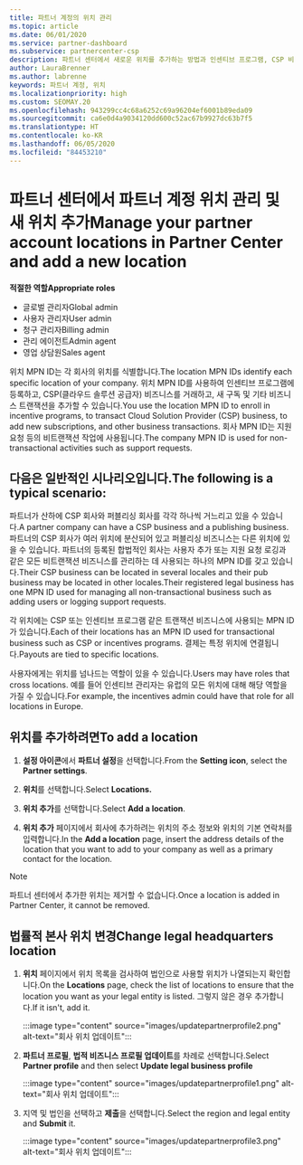 ```yaml
---
title: 파트너 계정의 위치 관리
ms.topic: article
ms.date: 06/01/2020
ms.service: partner-dashboard
ms.subservice: partnercenter-csp
description: 파트너 센터에서 새로운 위치를 추가하는 방법과 인센티브 프로그램, CSP 비즈니스, 구독 및 기타 트랜잭션에서 위치 MPN ID를 사용하는 방법을 알아봅니다.
author: LauraBrenner
ms.author: labrenne
keywords: 파트너 계정, 위치
ms.localizationpriority: high
ms.custom: SEOMAY.20
ms.openlocfilehash: 943299cc4c68a6252c69a96204ef6001b89eda09
ms.sourcegitcommit: ca6e0d4a9034120dd600c52ac67b9927dc63b7f5
ms.translationtype: HT
ms.contentlocale: ko-KR
ms.lasthandoff: 06/05/2020
ms.locfileid: "84453210"
---
```

# <a name="manage-your-partner-account-locations-in-partner-center-and-add-a-new-location"></a><span data-ttu-id="2ceab-104">파트너 센터에서 파트너 계정 위치 관리 및 새 위치 추가</span><span class="sxs-lookup"><span data-stu-id="2ceab-104">Manage your partner account locations in Partner Center and add a new location</span></span>

<span data-ttu-id="2ceab-105">**적절한 역할**</span><span class="sxs-lookup"><span data-stu-id="2ceab-105">**Appropriate roles**</span></span>
- <span data-ttu-id="2ceab-106">글로벌 관리자</span><span class="sxs-lookup"><span data-stu-id="2ceab-106">Global admin</span></span>
- <span data-ttu-id="2ceab-107">사용자 관리자</span><span class="sxs-lookup"><span data-stu-id="2ceab-107">User admin</span></span>
- <span data-ttu-id="2ceab-108">청구 관리자</span><span class="sxs-lookup"><span data-stu-id="2ceab-108">Billing admin</span></span>
- <span data-ttu-id="2ceab-109">관리 에이전트</span><span class="sxs-lookup"><span data-stu-id="2ceab-109">Admin agent</span></span>
- <span data-ttu-id="2ceab-110">영업 상담원</span><span class="sxs-lookup"><span data-stu-id="2ceab-110">Sales agent</span></span>

<span data-ttu-id="2ceab-111">위치 MPN ID는 각 회사의 위치를 식별합니다.</span><span class="sxs-lookup"><span data-stu-id="2ceab-111">The location MPN IDs identify each specific location of your company.</span></span> <span data-ttu-id="2ceab-112">위치 MPN ID를 사용하여 인센티브 프로그램에 등록하고, CSP(클라우드 솔루션 공급자) 비즈니스를 거래하고, 새 구독 및 기타 비즈니스 트랜잭션을 추가할 수 있습니다.</span><span class="sxs-lookup"><span data-stu-id="2ceab-112">You use the location MPN ID to enroll in incentive programs, to transact Cloud Solution Provider (CSP) business, to add new subscriptions, and other business transactions.</span></span> <span data-ttu-id="2ceab-113">회사 MPN ID는 지원 요청 등의 비트랜잭션 작업에 사용됩니다.</span><span class="sxs-lookup"><span data-stu-id="2ceab-113">The company MPN ID is used for non-transactional activities such as support requests.</span></span>

## <a name="the-following-is-a-typical-scenario"></a><span data-ttu-id="2ceab-114">다음은 일반적인 시나리오입니다.</span><span class="sxs-lookup"><span data-stu-id="2ceab-114">The following is a typical scenario:</span></span>

<span data-ttu-id="2ceab-115">파트너가 산하에 CSP 회사와 퍼블리싱 회사를 각각 하나씩 거느리고 있을 수 있습니다.</span><span class="sxs-lookup"><span data-stu-id="2ceab-115">A partner company can have a CSP business and a publishing business.</span></span> <span data-ttu-id="2ceab-116">파트너의 CSP 회사가 여러 위치에 분산되어 있고 퍼블리싱 비즈니스는 다른 위치에 있을 수 있습니다. 파트너의 등록된 합법적인 회사는 사용자 추가 또는 지원 요청 로깅과 같은 모든 비트랜잭션 비즈니스를 관리하는 데 사용되는 하나의 MPN ID를 갖고 있습니다.</span><span class="sxs-lookup"><span data-stu-id="2ceab-116">Their CSP business can be located in several locales and their pub business may be located in other locales.Their registered legal business has one MPN ID used for managing all non-transactional business such as adding users or logging support requests.</span></span>


<span data-ttu-id="2ceab-117">각 위치에는 CSP 또는 인센티브 프로그램 같은 트랜잭션 비즈니스에 사용되는 MPN ID가 있습니다.</span><span class="sxs-lookup"><span data-stu-id="2ceab-117">Each of their locations has an MPN ID used for transactional business such as CSP or incentives programs.</span></span> <span data-ttu-id="2ceab-118">결제는 특정 위치에 연결됩니다.</span><span class="sxs-lookup"><span data-stu-id="2ceab-118">Payouts are tied to specific locations.</span></span>

<span data-ttu-id="2ceab-119">사용자에게는 위치를 넘나드는 역할이 있을 수 있습니다.</span><span class="sxs-lookup"><span data-stu-id="2ceab-119">Users may have roles that cross locations.</span></span> <span data-ttu-id="2ceab-120">예를 들어 인센티브 관리자는 유럽의 모든 위치에 대해 해당 역할을 가질 수 있습니다.</span><span class="sxs-lookup"><span data-stu-id="2ceab-120">For example, the incentives admin could have that role for all locations in Europe.</span></span>

## <a name="to-add-a-location"></a><span data-ttu-id="2ceab-121">위치를 추가하려면</span><span class="sxs-lookup"><span data-stu-id="2ceab-121">To add a location</span></span>

1. <span data-ttu-id="2ceab-122">**설정 아이콘**에서 **파트너 설정**을 선택합니다.</span><span class="sxs-lookup"><span data-stu-id="2ceab-122">From the **Setting icon**, select the **Partner settings**.</span></span>

2. <span data-ttu-id="2ceab-123">**위치**를 선택합니다.</span><span class="sxs-lookup"><span data-stu-id="2ceab-123">Select **Locations.**</span></span>

3. <span data-ttu-id="2ceab-124">**위치 추가**를 선택합니다.</span><span class="sxs-lookup"><span data-stu-id="2ceab-124">Select **Add a location**.</span></span>  

4. <span data-ttu-id="2ceab-125">**위치 추가** 페이지에서 회사에 추가하려는 위치의 주소 정보와 위치의 기본 연락처를 입력합니다.</span><span class="sxs-lookup"><span data-stu-id="2ceab-125">In the **Add a location** page, insert the address details of the location that you want to add to your company as well as a primary contact for the location.</span></span>

> [!NOTE]
> <span data-ttu-id="2ceab-126">파트너 센터에서 추가한 위치는 제거할 수 없습니다.</span><span class="sxs-lookup"><span data-stu-id="2ceab-126">Once a location is added in Partner Center, it cannot be removed.</span></span>

## <a name="change-legal-headquarters-location"></a><span data-ttu-id="2ceab-127">법률적 본사 위치 변경</span><span class="sxs-lookup"><span data-stu-id="2ceab-127">Change legal headquarters location</span></span>

1. <span data-ttu-id="2ceab-128">**위치** 페이지에서 위치 목록을 검사하여 법인으로 사용할 위치가 나열되는지 확인합니다.</span><span class="sxs-lookup"><span data-stu-id="2ceab-128">On the **Locations** page, check the list of locations to ensure that the location you want as your legal entity is listed.</span></span> <span data-ttu-id="2ceab-129">그렇지 않은 경우 추가합니다.</span><span class="sxs-lookup"><span data-stu-id="2ceab-129">If it isn't, add it.</span></span>

   :::image type="content" source="images/updatepartnerprofile2.png" alt-text="회사 위치 업데이트":::

2. <span data-ttu-id="2ceab-131">**파트너 프로필**, **법적 비즈니스 프로필 업데이트**를 차례로 선택합니다.</span><span class="sxs-lookup"><span data-stu-id="2ceab-131">Select **Partner profile** and then select **Update legal business profile**</span></span>

   :::image type="content" source="images/updatepartnerprofile1.png" alt-text="회사 위치 업데이트":::

3. <span data-ttu-id="2ceab-133">지역 및 법인을 선택하고 **제출**을 선택합니다.</span><span class="sxs-lookup"><span data-stu-id="2ceab-133">Select the region and legal entity and **Submit** it.</span></span>

   :::image type="content" source="images/updatepartnerprofile3.png" alt-text="회사 위치 업데이트":::

